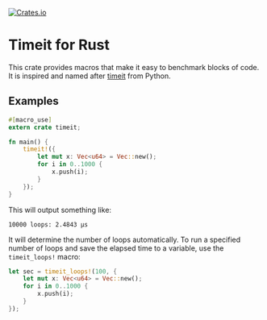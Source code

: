 [![Crates.io](https://img.shields.io/crates/v/timeit.svg)](https://crates.io/crates/timeit)

# Timeit for Rust

This crate provides macros that make it easy to benchmark blocks of code. It is
inspired and named after [timeit](https://docs.python.org/3/library/timeit.html) from Python.

## Examples

```rust
#[macro_use]
extern crate timeit;

fn main() {
    timeit!({
        let mut x: Vec<u64> = Vec::new();
        for i in 0..1000 {
            x.push(i);
        }
    });
}
```

This will output something like:

```text
10000 loops: 2.4843 µs
```

It will determine the number of loops automatically. To run a specified number of loops and
save the elapsed time to a variable, use the `timeit_loops!` macro:

```rust
let sec = timeit_loops!(100, {
    let mut x: Vec<u64> = Vec::new();
    for i in 0..1000 {
        x.push(i);
    }
});
```
